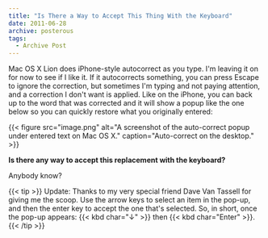 ```yaml
---
title: "Is There a Way to Accept This Thing With the Keyboard"
date: 2011-06-28
archive: posterous
tags: 
  - Archive Post
---
```


Mac OS X Lion does iPhone-style autocorrect as you type. I'm leaving it on for now to see if I like it. If it autocorrects something, you can press Escape to ignore the correction, but sometimes I'm typing and not paying attention, and a correction I don't want is applied. Like on the iPhone, you can back up to the word that was corrected and it will show a popup like the one below so you can quickly restore what you originally entered:

{{< figure 
	src="image.png" 
	alt="A screenshot of the auto-correct popup under entered text on Mac OS X." 
	caption="Auto-correct on the desktop." >}}
	
**Is there any way to accept this replacement with the keyboard?**

Anybody know?

{{< tip >}}
Update: Thanks to my very special friend Dave Van Tassell for giving me the scoop. Use the arrow keys to select an item in the pop-up, and then the enter key to accept the one that's selected. So, in short, once the pop-up appears: {{< kbd char="↓" >}} then {{< kbd char="Enter" >}}.
{{< /tip >}}